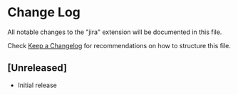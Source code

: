 # Change Log

All notable changes to the "jira" extension will be documented in this file.

Check [Keep a Changelog](http://keepachangelog.com/) for recommendations on how to structure this file.

## [Unreleased]

- Initial release